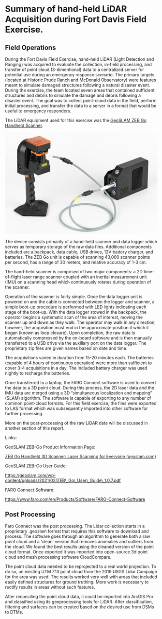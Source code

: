 # Summary of hand-held LiDAR Acquisition during Fort Davis Field Exercise.

## Field Operations
During the Fort Davis Field Exercise, hand-held LiDAR (Light Detection
and Ranging) was acquired to evaluate the collection, in-field
processing, and transfer of point cloud (3-dimentional) data to a
centralized server for potential use during an emergency response
scenario. The primary targets (located at Historic Prude Ranch and
McDonald Observatory) were features meant to simulate damaged structures
following a natural disaster event. During the exercise, the team
located seven areas that contained sufficient structures and debris to
simulate the damage and debris following a disaster event. The goal was
to collect point-cloud data in the field, perform initial processing,
and transfer the data to a server in a format that would be useful to
emergency responders.

The LiDAR equipment used for this exercise was the [<u>GeoSLAM ZEB Go
Handheld Scanner</u>](https://geoslam.com/solutions/zeb-go/).

![image](images/image1.png)

The device consists primarily of a hand-held scanner and data logger
which serves as temporary storage of the raw data files. Additional
components included are a backpack, data cable, USB drives, 12V battery
charger, and batteries. The ZEB Go unit is capable of scanning 43,000
scanner points per second, has a range of 30 meters, and relative
accuracy of 1-3 cm.

The hand-held scanner is comprised of two major components: a 2D
time-of-flight laser range scanner coupled with an inertial measurement
unit (IMU) on a scanning head which continuously rotates during
operation of the scanner.

Operation of the scanner is fairly simple. Once the data logger unit is
powered on and the cable is connected between the logger and scanner, a
simple boot-up procedure is performed with LED lights indicating each
stage of the boot-up. With the data logger stowed in the backpack, the
operator begins a systematic scan of the area of interest, moving the
scanner up and down as they walk. The operator may walk in any
direction, however, the acquisition must end in the approximate position
it which it began (known as loop closure). Upon completion, the raw data
is automatically compressed by the on-board software and is then
manually transferred to a USB drive via the auxiliary port on the data
logger. The proprietary zip files are given names based on date and
time.

The acquisitions varied in duration from 15-20 minutes each. The
batteries (capable of 4 hours of continuous operation) were more than
sufficient to cover 3-4 acquisitions in a day. The included battery
charger was used nightly to recharge the batteries.

Once transferred to a laptop, the FARO Connect software is used to
convert the data to a 3D point cloud. During this process, the 2D laser
data and the IMU data are merged using a 3D “simultaneous localization
and mapping” (SLAM) algorithm. The software is capable of exporting to
any number of common point-cloud formats. For this field exercise, the
files were exported to LAS format which was subsequently imported into
other software for further processing.

More on the post-processing of the raw LiDAR data will be discussed in
another section of this report.

Links:

GeoSLAM ZEB-Go Product Information Page:

[<u>ZEB Go Handheld 3D Scanner: Laser Scanning for Everyone
(geoslam.com)</u>](https://geoslam.com/solutions/zeb-go/)

GeoSLAM ZEB-Go User Guide:

[<u>https://geoslam.com/wp-content/uploads/2021/02/ZEB\_Go\_User\_Guide\_1.0.7.pdf</u>](https://geoslam.com/wp-content/uploads/2021/02/ZEB_Go_User_Guide_1.0.7.pdf)

FARO Connect Software:

[<u>https://www.faro.com/en/Products/Software/FARO-Connect-Software</u>](https://www.faro.com/en/Products/Software/FARO-Connect-Software)

## Post Processing

Faro Connect was the post processing. The Lidar collection starts in a
proprietary .geoslam format that requires this software to download and
process. The software goes through an algorithm to generate both a raw
point cloud and a ‘clean’ version that removes anomalies and outliers
from the cloud. We found the best results using the cleaned version of
the point cloud format. Once exported it was imported into open-source
3d point cloud and mesh processing software CloudCompare.

The point cloud data needed to be reprojected to a real world
projection. To do so, an existing UTM Z13 point cloud from the 2019 USGS
Lidar Campaign for the area was used. The results worked very well with
areas that included easily defined structures for ground truthing. More
work is necessary to rectify results in areas without such features.

After reconciling the point cloud data, it could be imported into ArcGIS
Pro and classified using its geoprocessing tools for LiDAR. After
classification, filtering and surfaces can be created based on the
desired use from DSMs to DTMs.
